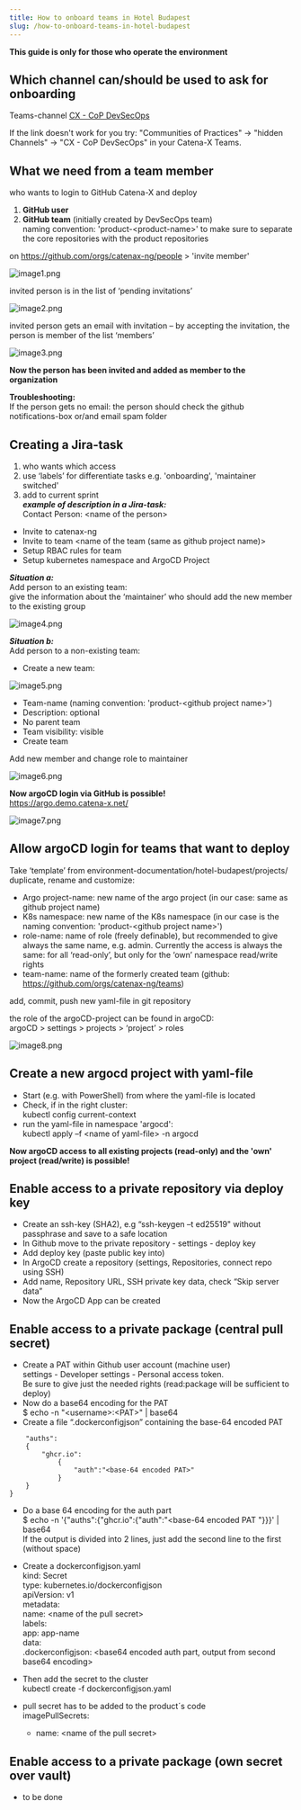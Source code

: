 ```yaml
---
title: How to onboard teams in Hotel Budapest
slug: /how-to-onboard-teams-in-hotel-budapest
---
```



**This guide is only for those who operate the environment**

## Which channel can/should be used to ask for onboarding
Teams-channel [CX - CoP DevSecOps](https://teams.microsoft.com/l/channel/19%3a9a3c4a05a3514d07b973c13e7b468709%40thread.tacv2/CX%2520-%2520CoP%2520DevSecOps?groupId=17b1a2dc-67fb-4a49-a2ed-dd1344321439&tenantId=1ad22c6d-2f08-4f05-a0ba-e17f6ce88380)

If the link doesn't work for you try: "Communities of Practices" → "hidden Channels" → "CX - CoP DevSecOps" in your Catena-X Teams.

## What we need from a team member
who wants to login to GitHub Catena-X and deploy

1. **GitHub user**  
2. **GitHub team** (initially created by DevSecOps team)  
naming convention: 'product-<product-name\>' to make sure to separate the core repositories with the product repositories  

on https://github.com/orgs/catenax-ng/people \> 'invite member'  

![image1.png](assets/image1.png)  

invited person is in the list of ‘pending invitations’  

![image2.png](assets/image2.png)  

invited person gets an email with invitation – by accepting the invitation, the person is member of the list ‘members’  

![image3.png](assets/image3.png)  

**Now the person has been invited and added as member to the organization**  


**Troubleshooting:**  
If the person gets no email: the person should check the github notifications-box or/and email spam folder  

## Creating a Jira-task  
1. who wants which access  
2. use ‘labels’ for differentiate tasks e.g. 'onboarding', 'maintainer switched'  
3. add to current sprint  
***example of description in a Jira-task:***  
Contact Person: <name of the person\>  
- Invite to catenax-ng  
- Invite to team <name of the team (same as github project name)\>  
- Setup RBAC rules for team  
- Setup kubernetes namespace and ArgoCD Project  

***Situation a:***  
Add person to an existing team:  
give the information about the ‘maintainer’ who should add the new member to the existing group  

![image4.png](assets/image4.png)  

***Situation b:***  
Add person to a non-existing team:  
- Create a new team:  

![image5.png](assets/image5.png)  

- Team-name (naming convention: 'product-<github project name\>')  
- Description: optional  
- No parent team  
- Team visibility: visible  
- Create team  

Add new member and change role to maintainer  

![image6.png](assets/image6.png)  

**Now argoCD login via GitHub is possible!**  
https://argo.demo.catena-x.net/  

![image7.png](assets/image7.png)  

## Allow argoCD login for teams that want to deploy
Take ‘template’ from environment-documentation/hotel-budapest/projects/ duplicate, rename and customize:  
- Argo project-name: new name of the argo project (in our case: same as github project name)  
- K8s namespace: new name of the K8s namespace (in our case is the naming convention: 'product-<github project name\>')  
- role-name: name of role (freely definable), but recommended to give always the same
name, e.g. admin. Currently the access is always the same:
for all ‘read-only’, but only for the ‘own’ namespace read/write rights  
- team-name: name of the formerly created team (github: https://github.com/orgs/catenax-ng/teams)  

add, commit, push new yaml-file in git repository  

the role of the argoCD-project can be found in argoCD:  
argoCD \> settings \> projects \> ‘project’ \> roles  

![image8.png](assets/image8.png)  

## Create a new argocd project with yaml-file
- Start (e.g. with PowerShell) from where the yaml-file is located  
- Check, if in the right cluster:  
kubectl config current-context  
- run the yaml-file in namespace 'argocd':  
kubectl apply –f <name of yaml-file\> -n argocd  

**Now argoCD access to all existing projects (read-only) and the 'own' project (read/write) is possible!**

## Enable access to a private repository via deploy key
- Create an ssh-key (SHA2), e.g “ssh-keygen –t ed25519" without passphrase and save to a safe location  
- In Github move to the private repository - settings - deploy key  
- Add deploy key (paste public key into)  
- In ArgoCD create a repository (settings, Repositories, connect repo using SSH)  
- Add name, Repository URL, SSH private key data, check “Skip server data”  
- Now the ArgoCD App can be created  

## Enable access to a private package (central pull secret)  
- Create a PAT within Github user account (machine user)  
settings - Developer settings - Personal access token.  
Be sure to give just the needed rights (read:package will be sufficient to deploy)  
- Now do a base64 encoding for the PAT  
$ echo -n "<username\>:<PAT\>\" | base64  
- Create a file “.dockerconfigjson” containing the base-64 encoded PAT  
```{  
    "auths":  
    {  
        "ghcr.io":  
            {  
                "auth":"<base-64 encoded PAT>"  
            }  
    }  
}
```  
- Do a base 64 encoding for the auth part  
$ echo -n  '{"auths":{"ghcr.io":{"auth":"<base-64 encoded PAT "\}}}' | base64  
If the output is divided into 2 lines, just add the second line to the first (without space)  
- Create a dockerconfigjson.yaml  
    kind: Secret   
    type: kubernetes.io/dockerconfigjson  
    apiVersion: v1  
    metadata:  
          name: <name of the pull secret\>  
          labels:  
                app: app-name  
    data:  
        .dockerconfigjson: <base64 encoded auth part, output from second base64 encoding\>  

- Then add the secret to the cluster  
kubectl create -f dockerconfigjson.yaml  
- pull secret has to be added to the product´s code  
imagePullSecrets:  
    - name: <name of the pull secret\>  

## Enable access to a private package (own secret over vault)  
- to be done